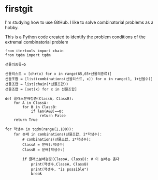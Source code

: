 # firstgit

I'm studying how to use GitHub.
I like to solve combinatorial problems as a hobby.

This is a Python code created to identify the problem conditions of the extremal combinatorial problem
```from itertools import combinations
from itertools import chain
from tqdm import tqdm

선물의종류=5

선물리스트 = [chr(x) for x in range(65,65+선물의종류)]
선물조합 = [list(combinations(선물리스트, x)) for x in range(1, 1+선물수)]
선물조합 = list(chain(*선물조합))
선물조합 = [set(x) for x in 선물조합]

def 클래스분배검증(ClassA, ClassB):
    for A in ClassA:
        for B in ClassB:
            if len(A&B)==0:
                return False
    return True

for 학생수 in tqdm(range(1,100)):
    for 분배 in combinations(선물조합, 2*학생수): 
        # combinations(선물조합, 2*학생수):
        ClassA = 분배[:학생수]
        ClassB = 분배[학생수:]
        
        if 클래스분배검증(ClassA, ClassB): # 이 분배는 옳다
            print(학생수,ClassA, ClassB)
            print(학생수, "is possible")
            break
```
